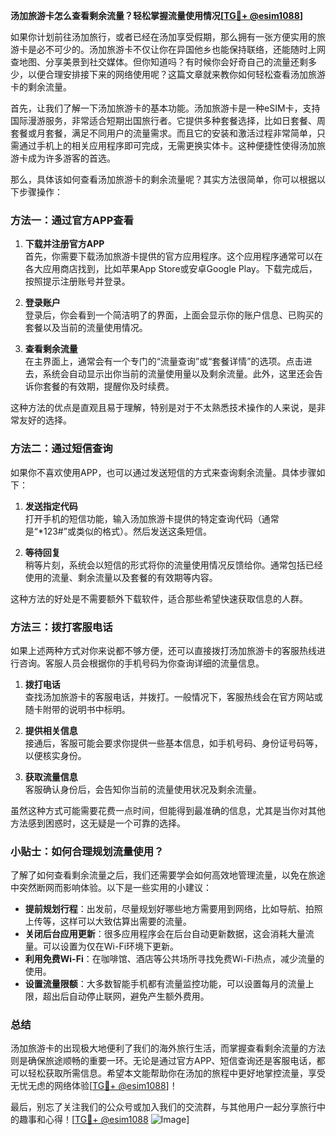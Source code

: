 **汤加旅游卡怎么查看剩余流量？轻松掌握流量使用情况[[TG💪+ @esim1088](https://t.me/s/esim1088)]**

如果你计划前往汤加旅行，或者已经在汤加享受假期，那么拥有一张方便实用的旅游卡是必不可少的。汤加旅游卡不仅让你在异国他乡也能保持联络，还能随时上网查地图、分享美景到社交媒体。但你知道吗？有时候你会好奇自己的流量还剩多少，以便合理安排接下来的网络使用呢？这篇文章就来教你如何轻松查看汤加旅游卡的剩余流量。

首先，让我们了解一下汤加旅游卡的基本功能。汤加旅游卡是一种eSIM卡，支持国际漫游服务，非常适合短期出国旅行者。它提供多种套餐选择，比如日套餐、周套餐或月套餐，满足不同用户的流量需求。而且它的安装和激活过程非常简单，只需通过手机上的相关应用程序即可完成，无需更换实体卡。这种便捷性使得汤加旅游卡成为许多游客的首选。

那么，具体该如何查看汤加旅游卡的剩余流量呢？其实方法很简单，你可以根据以下步骤操作：

### 方法一：通过官方APP查看

1. **下载并注册官方APP**  
   首先，你需要下载汤加旅游卡提供的官方应用程序。这个应用程序通常可以在各大应用商店找到，比如苹果App Store或安卓Google Play。下载完成后，按照提示注册账号并登录。

2. **登录账户**  
   登录后，你会看到一个简洁明了的界面，上面会显示你的账户信息、已购买的套餐以及当前的流量使用情况。

3. **查看剩余流量**  
   在主界面上，通常会有一个专门的“流量查询”或“套餐详情”的选项。点击进去，系统会自动显示出你当前的流量使用量以及剩余流量。此外，这里还会告诉你套餐的有效期，提醒你及时续费。

这种方法的优点是直观且易于理解，特别是对于不太熟悉技术操作的人来说，是非常友好的选择。

### 方法二：通过短信查询

如果你不喜欢使用APP，也可以通过发送短信的方式来查询剩余流量。具体步骤如下：

1. **发送指定代码**  
   打开手机的短信功能，输入汤加旅游卡提供的特定查询代码（通常是“*123#”或类似的格式）。然后发送这条短信。

2. **等待回复**  
   稍等片刻，系统会以短信的形式将你的流量使用情况反馈给你。通常包括已经使用的流量、剩余流量以及套餐的有效期等内容。

这种方法的好处是不需要额外下载软件，适合那些希望快速获取信息的人群。

### 方法三：拨打客服电话

如果上述两种方式对你来说都不够方便，还可以直接拨打汤加旅游卡的客服热线进行咨询。客服人员会根据你的手机号码为你查询详细的流量信息。

1. **拨打电话**  
   查找汤加旅游卡的客服电话，并拨打。一般情况下，客服热线会在官方网站或随卡附带的说明书中标明。

2. **提供相关信息**  
   接通后，客服可能会要求你提供一些基本信息，如手机号码、身份证号码等，以便核实身份。

3. **获取流量信息**  
   客服确认身份后，会告知你当前的流量使用状况及剩余流量。

虽然这种方式可能需要花费一点时间，但能得到最准确的信息，尤其是当你对其他方法感到困惑时，这无疑是一个可靠的选择。

### 小贴士：如何合理规划流量使用？

了解了如何查看剩余流量之后，我们还需要学会如何高效地管理流量，以免在旅途中突然断网而影响体验。以下是一些实用的小建议：

- **提前规划行程**：出发前，尽量规划好哪些地方需要用到网络，比如导航、拍照上传等，这样可以大致估算出需要的流量。
- **关闭后台应用更新**：很多应用程序会在后台自动更新数据，这会消耗大量流量。可以设置为仅在Wi-Fi环境下更新。
- **利用免费Wi-Fi**：在咖啡馆、酒店等公共场所寻找免费Wi-Fi热点，减少流量的使用。
- **设置流量限额**：大多数智能手机都有流量监控功能，可以设置每月的流量上限，超出后自动停止联网，避免产生额外费用。

### 总结

汤加旅游卡的出现极大地便利了我们的海外旅行生活，而掌握查看剩余流量的方法则是确保旅途顺畅的重要一环。无论是通过官方APP、短信查询还是客服电话，都可以轻松获取所需信息。希望本文能帮助你在汤加的旅程中更好地掌控流量，享受无忧无虑的网络体验[[TG💪+ @esim1088](https://t.me/s/esim1088)]！

最后，别忘了关注我们的公众号或加入我们的交流群，与其他用户一起分享旅行中的趣事和心得！[[TG💪+ @esim1088](https://t.me/s/esim1088) ![Image](https://i.postimg.cc/4NQfJmqS/Snipaste-2025-05-13-00-14-12.png)]
